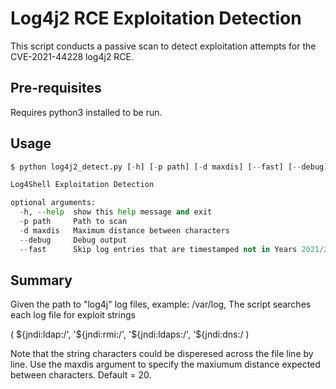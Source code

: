# Log4j2 RCE Exploitation Detection

This script conducts a passive scan to detect exploitation attempts for the CVE-2021-44228 log4j2 RCE.

## Pre-requisites

Requires python3 installed to be run.

## Usage

```python
$ python log4j2_detect.py [-h] [-p path] [-d maxdis] [--fast] [--debug] [--defaultpaths]

Log4Shell Exploitation Detection

optional arguments:
  -h, --help  show this help message and exit
  -p path     Path to scan
  -d maxdis   Maximum distance between characters
  --debug     Debug output
  --fast      Skip log entries that are timestamped not in Years 2021/2022.
```

## Summary

Given the path to "log4j" log files, example: /var/log,
The script searches each log file for exploit strings

( ${jndi:ldap:/', '${jndi:rmi:/', '${jndi:ldaps:/', '${jndi:dns:/ )

Note that the string characters could be disperesed across the file line by line.
Use the maxdis argument to specify the maxiumum distance expected between characters. Default = 20.
